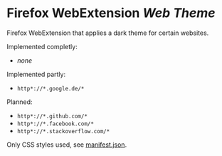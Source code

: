 # Firefox WebExtension _Web Theme_

Firefox WebExtension that applies a dark theme for certain websites.
 
Implemented completly:

* _none_
 
Implemented partly:

* `http*://*.google.de/*`

Planned:

* `http*://*.github.com/*`
* `http*://*.facebook.com/*`
* `http*://*.stackoverflow.com/*`

Only CSS styles used, see [manifest.json](manifest.json).